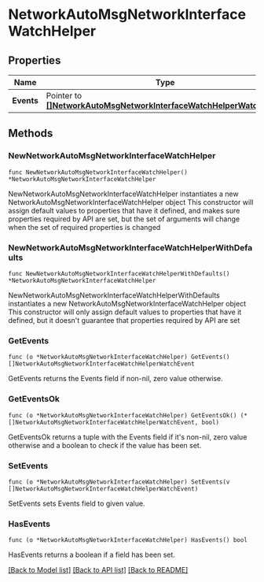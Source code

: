 # NetworkAutoMsgNetworkInterfaceWatchHelper

## Properties

Name | Type | Description | Notes
------------ | ------------- | ------------- | -------------
**Events** | Pointer to [**[]NetworkAutoMsgNetworkInterfaceWatchHelperWatchEvent**](NetworkAutoMsgNetworkInterfaceWatchHelperWatchEvent.md) |  | [optional] 

## Methods

### NewNetworkAutoMsgNetworkInterfaceWatchHelper

`func NewNetworkAutoMsgNetworkInterfaceWatchHelper() *NetworkAutoMsgNetworkInterfaceWatchHelper`

NewNetworkAutoMsgNetworkInterfaceWatchHelper instantiates a new NetworkAutoMsgNetworkInterfaceWatchHelper object
This constructor will assign default values to properties that have it defined,
and makes sure properties required by API are set, but the set of arguments
will change when the set of required properties is changed

### NewNetworkAutoMsgNetworkInterfaceWatchHelperWithDefaults

`func NewNetworkAutoMsgNetworkInterfaceWatchHelperWithDefaults() *NetworkAutoMsgNetworkInterfaceWatchHelper`

NewNetworkAutoMsgNetworkInterfaceWatchHelperWithDefaults instantiates a new NetworkAutoMsgNetworkInterfaceWatchHelper object
This constructor will only assign default values to properties that have it defined,
but it doesn't guarantee that properties required by API are set

### GetEvents

`func (o *NetworkAutoMsgNetworkInterfaceWatchHelper) GetEvents() []NetworkAutoMsgNetworkInterfaceWatchHelperWatchEvent`

GetEvents returns the Events field if non-nil, zero value otherwise.

### GetEventsOk

`func (o *NetworkAutoMsgNetworkInterfaceWatchHelper) GetEventsOk() (*[]NetworkAutoMsgNetworkInterfaceWatchHelperWatchEvent, bool)`

GetEventsOk returns a tuple with the Events field if it's non-nil, zero value otherwise
and a boolean to check if the value has been set.

### SetEvents

`func (o *NetworkAutoMsgNetworkInterfaceWatchHelper) SetEvents(v []NetworkAutoMsgNetworkInterfaceWatchHelperWatchEvent)`

SetEvents sets Events field to given value.

### HasEvents

`func (o *NetworkAutoMsgNetworkInterfaceWatchHelper) HasEvents() bool`

HasEvents returns a boolean if a field has been set.


[[Back to Model list]](../README.md#documentation-for-models) [[Back to API list]](../README.md#documentation-for-api-endpoints) [[Back to README]](../README.md)


